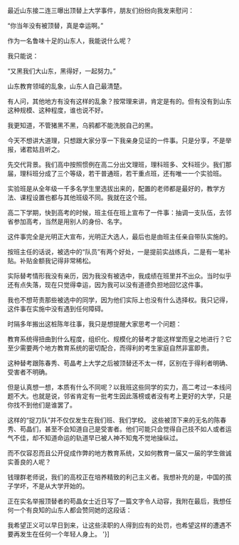 最近山东接二连三曝出顶替上大学事件，朋友们纷纷向我发来慰问：

“你当年没有被顶替，真是幸运啊。”

作为一名鲁味十足的山东人，我能说什么呢？

我只能说：

“又黑我们大山东，黑得好，一起努力。”

山东教育领域的乱象，山东人自己最清楚。

有人问，其他地方有没有这样的乱象？按常理来讲，肯定是有的。但有没有到山东这种规模、这种程度，谁也说不好。

我更知道，不管猪黑不黑，乌鸦都不能洗脱自己的黑。

今天不想讲大道理，只想跟大家分享一下我亲身见证的一件事。只是分享，不是举报，诸君姑且听之。

先交代背景。我们高中按照惯例在高二分出文理班，理科班多、文科班少。我们那届，理科班分成了三个等级，若干普通班，若干重点班，还有唯一一个实验班。

实验班是从全年级一千多名学生里选拔出来的，配置的老师都是最好的，教学方法、课程设置也都与其他班级不同。我就在这个班。

高二下学期，快到高考的时候，班主任在班上宣布了一件事：抽调一支队伍，去邻省参加高考，当然是用别人的身份、名字。

这件事完全是光明正大宣布，光明正大选人，最后也是由班主任亲自带队实施的。

按班主任的话说，被选中的“队员”有两个好处，一是提前实战练兵，二是有一笔补贴。补贴金额我记得非常稀松。

实际替考情形我没有亲历，因为我没有被选中，我成绩在班里并不出众。当时似乎还有点失落，现在只觉得幸运，因为我可以没有道德负担地回忆这件事。

我也不想苛责那些被选中的同学，因为他们实际上也没有什么选择权。我只记得，这件事在实施中没有遇到任何障碍。

时隔多年搬出这桩陈年往事，我只是想提醒大家思考一个问题：

教育系统得扭曲到什么程度，组织化、规模化的替考才能这样堂而皇之地进行？它至少需要两个地方教育系统的密切配合，而得利的考生家庭自然非富即贵。

这种替考跟陈春秀、苟晶考上大学之后被顶替还不太一样，区别在于得利者明确、受害者不明确。

但是认真想一想，本质有什么不同呢？以我班这些同学的实力，高二考过一本线问题不大。也就是说，邻省肯定有一批考生因此落榜或者没有考上更好的大学，只是你找不到他们是谁罢了。

这样的“捉刀队”并不仅仅发生在我们班、我们学校。 这些被顶下来的无名的陈春秀、苟晶们，甚至不会知道自己是受害者。他们可能只会觉得自己技不如人或者运气不佳，却不知道命运的轨道早已被人神不知鬼不觉地操纵过。

而不仅容忍而且公开促成作弊的地方教育系统，又如何教育一届又一届的学生做诚实善良的人呢？

钱理群老师说，我们的高校正在培养精致的利己主义者。我想补充的是，中国的孩子学坏，不是从大学开始的。

正在实名举报顶替者的苟晶女士近日写了一篇文字令人动容，我附在最后，我想任何一个有良知的山东人都会赞同她的这段话：

我希望正义可以早日到来，让这些渎职的人得到应有的处罚，也希望这样的遭遇不要再发生在任何一个年轻人身上。 '}]